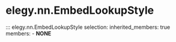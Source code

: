 
# elegy.nn.EmbedLookupStyle

::: elegy.nn.EmbedLookupStyle
    selection:
        inherited_members: true
        members:
            - __NONE__
        